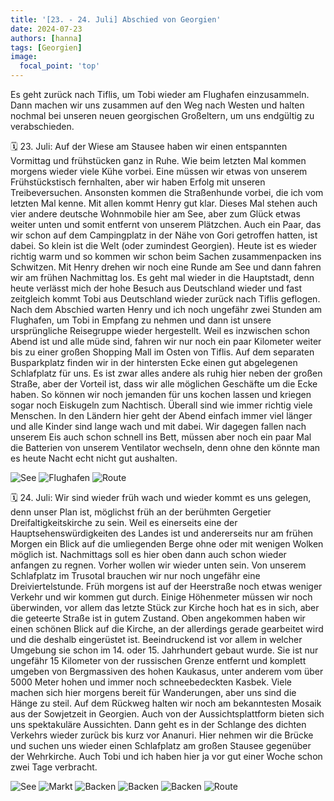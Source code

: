 ```yaml
---
title: '[23. - 24. Juli] Abschied von Georgien'
date: 2024-07-23
authors: [hanna]
tags: [Georgien]
image:
  focal_point: 'top'
---
```

Es geht zurück nach Tiflis, um Tobi wieder am Flughafen einzusammeln. Dann machen wir uns zusammen auf den Weg nach Westen und halten nochmal bei unseren neuen georgischen Großeltern, um uns endgültig zu verabschieden.

<!--more-->

🗓️ 23. Juli: Auf der Wiese am Stausee haben wir einen entspannten Vormittag und frühstücken ganz in Ruhe. Wie beim letzten Mal kommen morgens wieder viele Kühe vorbei. Eine müssen wir etwas von unserem Frühstückstisch fernhalten, aber wir haben Erfolg mit unseren Treibeversuchen. Ansonsten kommen die Straßenhunde vorbei, die ich vom letzten Mal kenne. Mit allen kommt Henry gut klar. Dieses Mal stehen auch vier andere deutsche Wohnmobile hier am See, aber zum Glück etwas weiter unten und somit entfernt von unserem Plätzchen. Auch ein Paar, das wir schon auf dem Campingplatz in der Nähe von Gori getroffen hatten, ist dabei. So klein ist die Welt (oder zumindest Georgien). Heute ist es wieder richtig warm und so kommen wir schon beim Sachen zusammenpacken ins Schwitzen. Mit Henry drehen wir noch eine Runde am See und dann fahren wir am frühen Nachmittag los. Es geht mal wieder in die Hauptstadt, denn heute verlässt mich der hohe Besuch aus Deutschland wieder und fast zeitgleich kommt Tobi aus Deutschland wieder zurück nach Tiflis geflogen. Nach dem Abschied warten Henry und ich noch ungefähr zwei Stunden am Flughafen, um Tobi in Empfang zu nehmen und dann ist unsere ursprüngliche Reisegruppe wieder hergestellt. Weil es inzwischen schon Abend ist und alle müde sind, fahren wir nur noch ein paar Kilometer weiter bis zu einer großen Shopping Mall im Osten von Tiflis. Auf dem separaten Busparkplatz finden wir in der hintersten Ecke einen gut abgelegenen Schlafplatz für uns. Es ist zwar alles andere als ruhig hier neben der großen Straße, aber der Vorteil ist, dass wir alle möglichen Geschäfte um die Ecke haben. So können wir noch jemanden für uns kochen lassen und kriegen sogar noch Eiskugeln zum Nachtisch. Überall sind wie immer richtig viele Menschen. In den Ländern hier geht der Abend einfach immer viel länger und alle Kinder sind lange wach und mit dabei. Wir dagegen fallen nach unserem Eis auch schon schnell ins Bett, müssen aber noch ein paar Mal die Batterien von unserem Ventilator wechseln, denn ohne den könnte man es heute Nacht echt nicht gut aushalten.

<img src="See.jpg" alt="See" caption="">

<img src="Flughafen.jpg" alt="Flughafen" caption="">

<img src="Route_23.07.24.jpg" alt="Route" caption=" ">

🗓️ 24. Juli: Wir sind wieder früh wach und wieder kommt es uns gelegen, denn unser Plan ist, möglichst früh an der berühmten Gergetier Dreifaltigkeitskirche zu sein. Weil es einerseits eine der Hauptsehenswürdigkeiten des Landes ist und andererseits nur am frühen Morgen ein Blick auf die umliegenden Berge ohne oder mit wenigen Wolken möglich ist. Nachmittags soll es hier oben dann auch schon wieder anfangen zu regnen. Vorher wollen wir wieder unten sein. Von unserem Schlafplatz im Trusotal brauchen wir nur noch ungefähr eine Dreiviertelstunde. Früh morgens ist auf der Heerstraße noch etwas weniger Verkehr und wir kommen gut durch. Einige Höhenmeter müssen wir noch überwinden, vor allem das letzte Stück zur Kirche hoch hat es in sich, aber die geteerte Straße ist in gutem Zustand. Oben angekommen haben wir einen schönen Blick auf die Kirche, an der allerdings gerade gearbeitet wird und die deshalb eingerüstet ist. Beeindruckend ist vor allem in welcher Umgebung sie schon im 14. oder 15. Jahrhundert gebaut wurde. Sie ist nur ungefähr 15 Kilometer von der russischen Grenze entfernt und komplett umgeben von Bergmassiven des hohen Kaukasus, unter anderem vom über 5000 Meter hohen und immer noch schneebedeckten Kasbek. Viele machen sich hier morgens bereit für Wanderungen, aber uns sind die Hänge zu steil. Auf dem Rückweg halten wir noch am bekanntesten Mosaik aus der Sowjetzeit in Georgien. Auch von der Aussichtsplattform bieten sich uns spektakuläre Aussichten. Dann geht es in der Schlange des dichten Verkehrs wieder zurück bis kurz vor Ananuri. Hier nehmen wir die Brücke und suchen uns wieder einen Schlafplatz am großen Stausee gegenüber der Wehrkirche. Auch Tobi und ich haben hier ja vor gut einer Woche schon zwei Tage verbracht.

<img src="TiflisSee.jpg" alt="See" caption="">

<img src="Markt.jpg" alt="Markt" caption="">

<img src="Kacha1.jpg" alt="Backen" caption="">

<img src="Kacha2.jpg" alt="Backen" caption="">

<img src="Kacha3.jpg" alt="Backen" caption="">

<img src="Route_24.07.24.jpg" alt="Route" caption=" ">